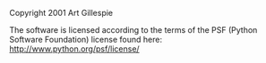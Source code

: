 Copyright 2001 Art Gillespie

The software is licensed according to the terms of the PSF (Python Software Foundation) license found here: http://www.python.org/psf/license/